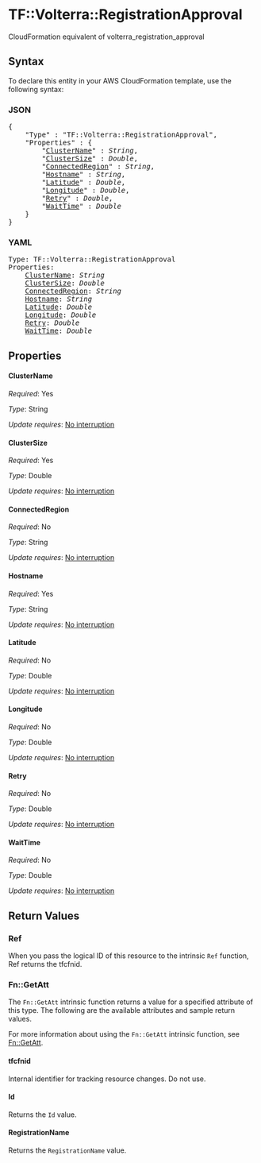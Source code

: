 # TF::Volterra::RegistrationApproval

CloudFormation equivalent of volterra_registration_approval

## Syntax

To declare this entity in your AWS CloudFormation template, use the following syntax:

### JSON

<pre>
{
    "Type" : "TF::Volterra::RegistrationApproval",
    "Properties" : {
        "<a href="#clustername" title="ClusterName">ClusterName</a>" : <i>String</i>,
        "<a href="#clustersize" title="ClusterSize">ClusterSize</a>" : <i>Double</i>,
        "<a href="#connectedregion" title="ConnectedRegion">ConnectedRegion</a>" : <i>String</i>,
        "<a href="#hostname" title="Hostname">Hostname</a>" : <i>String</i>,
        "<a href="#latitude" title="Latitude">Latitude</a>" : <i>Double</i>,
        "<a href="#longitude" title="Longitude">Longitude</a>" : <i>Double</i>,
        "<a href="#retry" title="Retry">Retry</a>" : <i>Double</i>,
        "<a href="#waittime" title="WaitTime">WaitTime</a>" : <i>Double</i>
    }
}
</pre>

### YAML

<pre>
Type: TF::Volterra::RegistrationApproval
Properties:
    <a href="#clustername" title="ClusterName">ClusterName</a>: <i>String</i>
    <a href="#clustersize" title="ClusterSize">ClusterSize</a>: <i>Double</i>
    <a href="#connectedregion" title="ConnectedRegion">ConnectedRegion</a>: <i>String</i>
    <a href="#hostname" title="Hostname">Hostname</a>: <i>String</i>
    <a href="#latitude" title="Latitude">Latitude</a>: <i>Double</i>
    <a href="#longitude" title="Longitude">Longitude</a>: <i>Double</i>
    <a href="#retry" title="Retry">Retry</a>: <i>Double</i>
    <a href="#waittime" title="WaitTime">WaitTime</a>: <i>Double</i>
</pre>

## Properties

#### ClusterName

_Required_: Yes

_Type_: String

_Update requires_: [No interruption](https://docs.aws.amazon.com/AWSCloudFormation/latest/UserGuide/using-cfn-updating-stacks-update-behaviors.html#update-no-interrupt)

#### ClusterSize

_Required_: Yes

_Type_: Double

_Update requires_: [No interruption](https://docs.aws.amazon.com/AWSCloudFormation/latest/UserGuide/using-cfn-updating-stacks-update-behaviors.html#update-no-interrupt)

#### ConnectedRegion

_Required_: No

_Type_: String

_Update requires_: [No interruption](https://docs.aws.amazon.com/AWSCloudFormation/latest/UserGuide/using-cfn-updating-stacks-update-behaviors.html#update-no-interrupt)

#### Hostname

_Required_: Yes

_Type_: String

_Update requires_: [No interruption](https://docs.aws.amazon.com/AWSCloudFormation/latest/UserGuide/using-cfn-updating-stacks-update-behaviors.html#update-no-interrupt)

#### Latitude

_Required_: No

_Type_: Double

_Update requires_: [No interruption](https://docs.aws.amazon.com/AWSCloudFormation/latest/UserGuide/using-cfn-updating-stacks-update-behaviors.html#update-no-interrupt)

#### Longitude

_Required_: No

_Type_: Double

_Update requires_: [No interruption](https://docs.aws.amazon.com/AWSCloudFormation/latest/UserGuide/using-cfn-updating-stacks-update-behaviors.html#update-no-interrupt)

#### Retry

_Required_: No

_Type_: Double

_Update requires_: [No interruption](https://docs.aws.amazon.com/AWSCloudFormation/latest/UserGuide/using-cfn-updating-stacks-update-behaviors.html#update-no-interrupt)

#### WaitTime

_Required_: No

_Type_: Double

_Update requires_: [No interruption](https://docs.aws.amazon.com/AWSCloudFormation/latest/UserGuide/using-cfn-updating-stacks-update-behaviors.html#update-no-interrupt)

## Return Values

### Ref

When you pass the logical ID of this resource to the intrinsic `Ref` function, Ref returns the tfcfnid.

### Fn::GetAtt

The `Fn::GetAtt` intrinsic function returns a value for a specified attribute of this type. The following are the available attributes and sample return values.

For more information about using the `Fn::GetAtt` intrinsic function, see [Fn::GetAtt](https://docs.aws.amazon.com/AWSCloudFormation/latest/UserGuide/intrinsic-function-reference-getatt.html).

#### tfcfnid

Internal identifier for tracking resource changes. Do not use.

#### Id

Returns the <code>Id</code> value.

#### RegistrationName

Returns the <code>RegistrationName</code> value.

